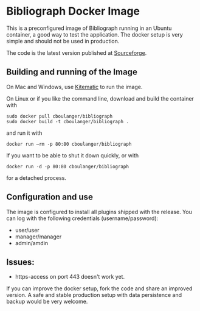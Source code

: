 Bibliograph Docker Image
========================

This is a preconfigured image of Bibliograph running in an Ubuntu container,
a good way to test the application. The docker setup is very simple and should not
be used in production. 

The code is the latest version published at [Sourceforge](http://sourceforge.net/projects/bibliograph/files/).

Building and running of the Image
---------------------------------

On Mac and Windows, use [Kitematic](https://kitematic.com/) to run the image.

On Linux or if you like the command line, download and build the container with

```
sudo docker pull cboulanger/bibliograph
sudo docker build -t cboulanger/bibliograph .
```

and run it with

```
docker run –rm -p 80:80 cboulanger/bibliograph
```

If you want to be able to shut it down quickly, or with

```
docker run -d -p 80:80 cboulanger/bibliograph
```

for a detached process. 

Configuration and use
---------------------
The image is configured to install all plugins shipped with the release.
You can log with the following credentials (username/password):

- user/user
- manager/manager
- admin/amdin

Issues:
-------
- https-access on port 443 doesn't work yet. 

If you can improve the docker setup, fork the code and share an improved version. 
A safe and stable production setup with data persistence and backup would be
very welcome. 
